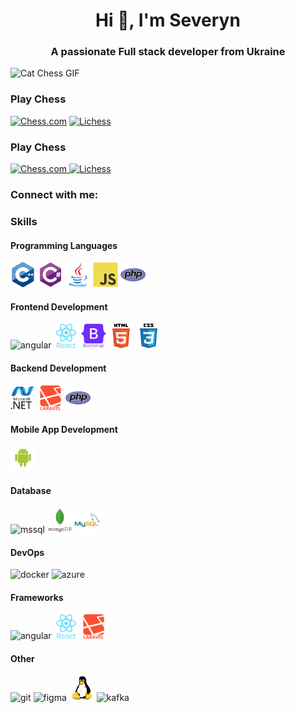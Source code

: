 <h1 align="center">Hi 👋, I'm Severyn</h1>
<h3 align="center">A passionate Full stack developer from Ukraine</h3>

![Cat Chess GIF](https://media.tenor.com/mqczZ2Mcl34AAAAC/cat-catur.gif)

### Play Chess
[![Chess.com](https://upload.wikimedia.org/wikipedia/commons/9/9b/Chess.com-logo.svg)](https://www.chess.com)
[![Lichess](https://upload.wikimedia.org/wikipedia/commons/8/86/Lichess_Logo.svg)](https://lichess.org)


<!-- Chess.com & Lichess Links -->
<h3 align="left">Play Chess</h3>
<p align="left">
    <a href="https://www.chess.com" target="_blank">
        <img src="https://upload.wikimedia.org/wikipedia/commons/9/9b/Chess.com-logo.svg" alt="Chess.com" width="40" height="40"/>
    </a>
    <a href="https://lichess.org" target="_blank">
        <img src="https://upload.wikimedia.org/wikipedia/commons/8/86/Lichess_Logo.svg" alt="Lichess" width="40" height="40"/>
    </a>
</p>


<h3 align="left">Connect with me:</h3>
<p align="left">
</p>

<h3 align="left">Skills</h3>

<h4 align="left">Programming Languages</h4>
<p align="left">
  <img src="https://raw.githubusercontent.com/devicons/devicon/master/icons/cplusplus/cplusplus-original.svg" alt="cplusplus" width="40" height="40"/>
  <img src="https://raw.githubusercontent.com/devicons/devicon/master/icons/csharp/csharp-original.svg" alt="csharp" width="40" height="40"/>
  <img src="https://raw.githubusercontent.com/devicons/devicon/master/icons/java/java-original.svg" alt="java" width="40" height="40"/>
  <img src="https://raw.githubusercontent.com/devicons/devicon/master/icons/javascript/javascript-original.svg" alt="javascript" width="40" height="40"/>
  <img src="https://raw.githubusercontent.com/devicons/devicon/master/icons/php/php-original.svg" alt="php" width="40" height="40"/>
</p>

<h4 align="left">Frontend Development</h4>
<p align="left">
  <img src="https://angular.io/assets/images/logos/angular/angular.svg" alt="angular" width="40" height="40"/>
  <img src="https://raw.githubusercontent.com/devicons/devicon/master/icons/react/react-original-wordmark.svg" alt="react" width="40" height="40"/>
  <img src="https://raw.githubusercontent.com/devicons/devicon/master/icons/bootstrap/bootstrap-plain-wordmark.svg" alt="bootstrap" width="40" height="40"/>
  <img src="https://raw.githubusercontent.com/devicons/devicon/master/icons/html5/html5-original-wordmark.svg" alt="html5" width="40" height="40"/>
  <img src="https://raw.githubusercontent.com/devicons/devicon/master/icons/css3/css3-original-wordmark.svg" alt="css3" width="40" height="40"/>
</p>

<h4 align="left">Backend Development</h4>
<p align="left">
  <img src="https://raw.githubusercontent.com/devicons/devicon/master/icons/dot-net/dot-net-original-wordmark.svg" alt="dotnet" width="40" height="40"/>
  <img src="https://raw.githubusercontent.com/devicons/devicon/master/icons/laravel/laravel-plain-wordmark.svg" alt="laravel" width="40" height="40"/>
  <img src="https://raw.githubusercontent.com/devicons/devicon/master/icons/php/php-original.svg" alt="php" width="40" height="40"/>
</p>

<h4 align="left">Mobile App Development</h4>
<p align="left">
  <img src="https://raw.githubusercontent.com/devicons/devicon/master/icons/android/android-original-wordmark.svg" alt="android" width="40" height="40"/>
</p>

<h4 align="left">Database</h4>
<p align="left">
  <img src="https://www.svgrepo.com/show/303229/microsoft-sql-server-logo.svg" alt="mssql" width="40" height="40"/>
  <img src="https://raw.githubusercontent.com/devicons/devicon/master/icons/mongodb/mongodb-original-wordmark.svg" alt="mongodb" width="40" height="40"/>
  <img src="https://raw.githubusercontent.com/devicons/devicon/master/icons/mysql/mysql-original-wordmark.svg" alt="mysql" width="40" height="40"/>
</p>

<h4 align="left">DevOps</h4>
<p align="left">
  <img src="https://www.vectorlogo.zone/logos/docker/docker-icon.svg" alt="docker" width="40" height="40"/>
  <img src="https://www.vectorlogo.zone/logos/microsoft_azure/microsoft_azure-icon.svg" alt="azure" width="40" height="40"/>
</p>

<h4 align="left">Frameworks</h4>
<p align="left">
  <img src="https://angular.io/assets/images/logos/angular/angular.svg" alt="angular" width="40" height="40"/>
  <img src="https://raw.githubusercontent.com/devicons/devicon/master/icons/react/react-original-wordmark.svg" alt="react" width="40" height="40"/>
  <img src="https://raw.githubusercontent.com/devicons/devicon/master/icons/laravel/laravel-plain-wordmark.svg" alt="laravel" width="40" height="40"/>
</p>

<h4 align="left">Other</h4>
<p align="left">
  <img src="https://www.vectorlogo.zone/logos/git-scm/git-scm-icon.svg" alt="git" width="40" height="40"/>
  <img src="https://www.vectorlogo.zone/logos/figma/figma-icon.svg" alt="figma" width="40" height="40"/>
  <img src="https://raw.githubusercontent.com/devicons/devicon/master/icons/linux/linux-original.svg" alt="linux" width="40" height="40"/>
  <img src="https://www.vectorlogo.zone/logos/apache_kafka/apache_kafka-icon.svg" alt="kafka" width="40" height="40"/>
</p>

